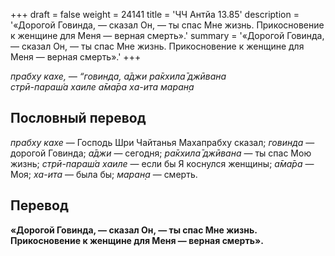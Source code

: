 +++
draft = false
weight = 24141
title = 'ЧЧ Антйа 13.85'
description = '«Дорогой Говинда, — сказал Он, — ты спас Мне жизнь. Прикосновение к женщине для Меня — верная смерть».'
summary = '«Дорогой Говинда, — сказал Он, — ты спас Мне жизнь. Прикосновение к женщине для Меня — верная смерть».'
+++

_прабху кахе, — “говинда, а̄джи ра̄кхила̄ джӣвана  
стрӣ-параш́а хаиле а̄ма̄ра ха-ита маран̣а_

## Пословный перевод

_прабху_ _кахе_ — Господь Шри Чайтанья Махапрабху сказал; _говинда_ — дорогой Говинда; _а̄джи_ — сегодня; _ра̄кхила̄_ _джӣвана_ — ты спас Мою жизнь; _стрӣ_\-_параш́а_ _хаиле_ — если бы Я коснулся женщины; _а̄ма̄ра_ — Моя; _ха_\-_ита_ — была бы; _маран̣а_ — смерть.

## Перевод

**«Дорогой Говинда, — сказал Он, — ты спас Мне жизнь. Прикосновение к женщине для Меня — верная смерть».**
